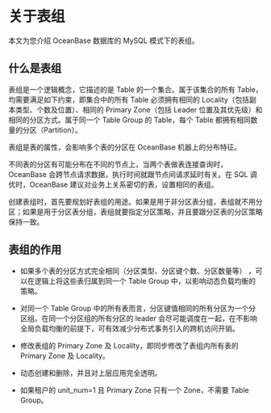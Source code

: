 关于表组 
=========================

本文为您介绍 OceanBase 数据库的 MySQL 模式下的表组。

什么是表组 
--------------------------

表组是一个逻辑概念，它描述的是 Table 的一个集合。属于该集合的所有 Table，均需要满足如下约束，即集合中的所有 Table 必须拥有相同的 Locality（包括副本类型、个数及位置）、相同的 Primary Zone（包括 Leader 位置及其优先级）和相同的分区方式。属于同一个 Table Group 的 Table，每个 Table 都拥有相同数量的分区（Partition）。

表组是表的属性，会影响多个表的分区在 OceanBase 机器上的分布特征。

不同表的分区有可能分布在不同的节点上，当两个表做表连接查询时，OceanBase 会跨节点请求数据，执行时间就跟节点间请求延时有关。在 SQL 调优时，OceanBase 建议对业务上关系密切的表，设置相同的表组。

创建表组时，首先要规划好表组的用途。如果是用于非分区表分组，表组就不用分区；如果是用于分区表分组，表组就要指定分区策略，并且要跟分区表的分区策略保持一致。

表组的作用 
--------------------------

* 如果多个表的分区方式完全相同（分区类型、分区键个数、分区数量等） ，可以在逻辑上将这些表归属到同一个 Table Group 中，以影响动态负载均衡的策略。

  

* 对同一个 Table Group 中的所有表而言，分区键值相同的所有分区为一个分区组。在同一个分区组的所有分区的 leader 会尽可能调度在一起，在不影响全局负载均衡的前提下，可有效减少分布式事务引入的跨机访问开销。

  

* 修改表组的 Primary Zone 及 Locality，即同步修改了表组内所有表的 Primary Zone 及 Locality。

  

* 动态创建和删除，并且对上层应用完全透明。

  

* 如果租户的 unit_num=1 且 Primary Zone 只有一个 Zone，不需要 Table Group。

  






